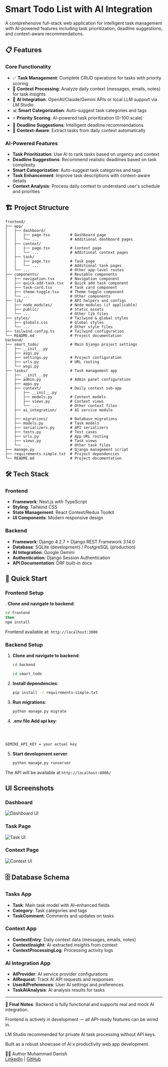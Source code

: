 # Smart Todo List with AI Integration

A comprehensive full-stack web application for intelligent task management with AI-powered features including task prioritization, deadline suggestions, and context-aware recommendations.

## 📋 Features

### Core Functionality
- ✅ **Task Management**: Complete CRUD operations for tasks with priority scoring
- 📝 **Context Processing**: Analyze daily context (messages, emails, notes) for task insights
- 🤖 **AI Integration**: OpenAI/Claude/Gemini APIs or local LLM support via LM Studio
- 📊 **Smart Categorization**: Auto-suggest task categories and tags
- ⚡ **Priority Scoring**: AI-powered task prioritization (0-100 scale)
- 📅 **Deadline Suggestions**: Intelligent deadline recommendations
- 🎯 **Context-Aware**: Extract tasks from daily context automatically

### AI-Powered Features
- **Task Prioritization**: Use AI to rank tasks based on urgency and context
- **Deadline Suggestions**: Recommend realistic deadlines based on task complexity
- **Smart Categorization**: Auto-suggest task categories and tags
- **Task Enhancement**: Improve task descriptions with context-aware details
- **Context Analysis**: Process daily context to understand user's schedule and priorities

## 🏗️ Project Structure

```
frontend/
├── app/
│   ├── dashboard/
│   │   ├── page.tsx         # Dashboard page
│   │   └── ...              # Additional dashboard pages
│   ├── context/
│   │   ├── page.tsx         # Context page
│   │   └── ...              # Additional context pages
│   ├── task/
│   │   ├── page.tsx         # Task page
│   │   └── ...              # Additional task pages
│   └── ...                  # Other app-level routes
├── components/              # Reusable components
│   ├── navigation.tsx       # Navigation component
│   ├── quick-add-task.tsx   # Quick add task component
│   ├── task-card.tsx        # Task card component
│   ├── theme-toggle.tsx     # Theme toggle component
│   └── ...                  # Other components
├── lib/                     # API helpers and configs
│   ├── node_modules/        # Node modules (if applicable)
│   ├── public/              # Static assets
│   └── ...                  # Other lib files
├── styles/                  # Tailwind & global styles
│   ├── globals.css          # Global styles
│   └── ...                  # Other style files
├── tailwind.config.ts       # Tailwind configuration
└── README.md                # Project documentation
backend/
├── smart_todo/              # Main Django project settings
│   ├── __init__.py
│   ├── asgi.py
│   ├── settings.py          # Project configuration
│   ├── urls.py              # URL routing
│   └── wsgi.py
├── tasks/                   # Task management app
│   ├── __init__.py
│   ├── admin.py             # Admin panel configuration
│   ├── apps.py
│   ├── context/             # Daily context sub-app
│   │   ├── __init__.py
│   │   ├── models.py        # Context models
│   │   ├── views.py         # Context views
│   │   └── ...              # Other context files
│   ├── ai_integration/      # AI service module
│   │              
│   ├── migrations/          # Database migrations
│   ├── models.py            # Task models
│   ├── serializers.py       # API serializers
│   ├── tests.py             # Test cases
│   ├── urls.py              # App URL routing
│   ├── views.py             # Task views
│   └── ...                  # Other task files
├── manage.py                # Django management script
├── requirements-simple.txt  # Project dependencies
└── README.md                # Project documentation
```

## 🛠️ Tech Stack
### Frontend 
- **Framework**: Next.js with TypeScript
- **Styling**: Tailwind CSS
- **State Management**: React Context/Redux Toolkit
- **UI Components**: Modern responsive design



### Backend
- **Framework**: Django 4.2.7 + Django REST Framework 3.14.0
- **Database**: SQLite (development) / PostgreSQL (production)
- **AI Integration**: Google Gemini 
- **Authentication**: Django Session Authentication
- **API Documentation**: DRF built-in docs

## 🚀 Quick Start
### Frontend Setup 

. **Clone and navigate to backend**:
   ```bash
   cd frontend
  then
   npm install 


   ```
Frontend available at: `http://localhost:3000`

### Backend Setup

1. **Clone and navigate to backend**:
   ```bash
   cd backend 
   
   cd smart_todo

   ```

2. **Install dependencies**:
   ```bash
   pip install -r requirements-simple.txt
   ```

3. **Run migrations**:
   ```bash
   python manage.py migrate
   ```
4. **.env file Add api key**:
<br>

 ```bash

GEMINI_API_KEY = your actual key 
 ```

5. **Start development server**:
   ```bash
   python manage.py runserver
   ```

The API will be available at `http://localhost:8000/`

## UI Screenshots

### Dashboard
![Dashboard UI](https://raw.githubusercontent.com/m-dani-sh/Ai-base-todo-app/main/frontend/images/dashboard.png)

### Task Page
![Task UI](https://raw.githubusercontent.com/m-dani-sh/Ai-base-todo-app/main/frontend/images/addtask.png)

### Context Page
![Context UI](https://raw.githubusercontent.com/m-dani-sh/Ai-base-todo-app/main/frontend/images/context.png)

## 🗄️ Database Schema

### Tasks App
- **Task**: Main task model with AI-enhanced fields
- **Category**: Task categories and tags
- **TaskComment**: Comments and updates on tasks

### Context App
- **ContextEntry**: Daily context data (messages, emails, notes)
- **ContextInsight**: AI-extracted insights from context
- **ContextProcessingLog**: Processing activity logs

### AI Integration App
- **AIProvider**: AI service provider configurations
- **AIRequest**: Track AI API requests and responses
- **UserAIPreferences**: User AI settings and preferences
- **TaskAIAnalysis**: AI analysis results for tasks




---

**📌 Final Notes**: 
Backend is fully functional and supports real and mock AI integration.

Frontend is actively in development — all API-ready features can be wired in.

LM Studio recommended for private AI task processing without API keys.

Built as a robust showcase of AI x productivity web app development.

🧑‍💻 Author
Muhammad Danish 
<br>
[LinkedIn](https://www.linkedin.com/in/muhammad-danish-2256522a1/) | [GitHub](https://github.com/m-dani-sh)